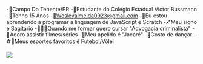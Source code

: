 -📍Campo Do Tenente/PR
-🎒Estudante do Colégio Estadual Victor Bussmann
-🎈Tenho 15 Anos 
-📧Wesleyalmeida0923@gmail.com
-🌱Eu estou aprendendo a programar a linguagem de JavaScript e Scratch
-♐Meu signo é Sagitário
-🧑🏻‍🎓Quando me formar quero cursar "Advogacia criminalista"
-🎥Adoro assistir filmes/séries
-🐊Meu apelido é "Jacaré"
-🤪Gosto de dançar
-⚽🏐Meus esportes favoritos é Futebol/Vôlei


<img src="https://img.shields.io/badge/GitHub-100000?style=for-the-badge&logo=github&logoColor=white" />
<img src="https://img.shields.io/badge/JavaScript-F7DF1E?style=for-the-badge&logo=javascript&logoColor=black
